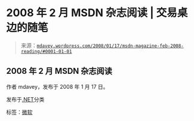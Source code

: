 <!--yml

分类：未分类

日期：2024-05-18 06:06:46

-->

# 2008 年 2 月 MSDN 杂志阅读 | 交易桌边的随笔

> 来源：[`mdavey.wordpress.com/2008/01/17/msdn-magazine-feb-2008-reading/#0001-01-01`](https://mdavey.wordpress.com/2008/01/17/msdn-magazine-feb-2008-reading/#0001-01-01)

## 2008 年 2 月 MSDN 杂志阅读

作者 mdavey，发布于 2008 年 1 月 17 日。

发布于[.NET](https://mdavey.wordpress.com/category/languages/net/)分类

标签：[微软](https://mdavey.wordpress.com/tag/microsoft/)
